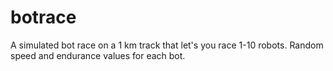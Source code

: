 # botrace
A simulated bot race on a 1 km track that let's you race 1-10 robots. Random speed and endurance values for each bot.

